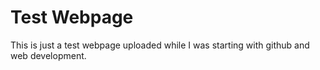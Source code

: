 # Test Webpage
This is just a test webpage uploaded while I was starting with github and web development.
